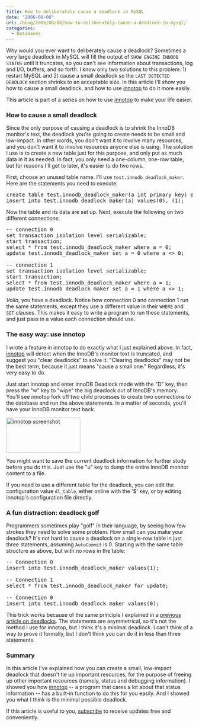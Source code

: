 ```yaml
---
title: How to deliberately cause a deadlock in MySQL
date: "2006-08-08"
url: /blog/2006/08/08/how-to-deliberately-cause-a-deadlock-in-mysql/
categories:
  - Databases
---
```

Why would you ever want to deliberately cause a deadlock? Sometimes a very large deadlock in MySQL will fill the output of `SHOW ENGINE INNODB STATUS` until it truncates, so you can't see information about transactions, log and I/O, buffers, and so forth. I know only two solutions to this problem: 1) restart MySQL and 2) cause a small deadlock so the `LAST DETECTED DEADLOCK` section shrinks to an acceptable size. In this article I'll show you how to cause a small deadlock, and how to use [innotop][1] to do it more easily.

This article is part of a series on how to use [innotop][1] to make your life easier.

### How to cause a small deadlock

Since the only purpose of causing a deadlock is to shrink the InnoDB monitor's text, the deadlock you're going to create needs to be small and low-impact. In other words, you don't want it to involve many resources, and you don't want it to involve resources anyone else is using. The solution I use is to create a new table just for this purpose, and only put as much data in it as needed. In fact, you only need a one-column, one-row table, but for reasons I'll get to later, it's easier to do two rows.

First, choose an unused table name. I'll use `test.innodb_deadlock_maker`. Here are the statements you need to execute:

<pre>create table test.innodb_deadlock_maker(a int primary key) engine=innodb;
insert into test.innodb_deadlock_maker(a) values(0), (1);</pre>

Now the table and its data are set up. Next, execute the following on two different connections:

<pre>-- connection 0
set transaction isolation level serializable;
start transaction;
select * from test.innodb_deadlock_maker where a = 0;
update test.innodb_deadlock_maker set a = 0 where a &lt;&gt; 0;

-- connection 1
set transaction isolation level serializable;
start transaction;
select * from test.innodb_deadlock_maker where a = 1;
update test.innodb_deadlock_maker set a = 1 where a &lt;&gt; 1;</pre>

*Voila*, you have a deadlock. Notice how connection 0 and connection 1 run the same statements, except they use a different value in their `WHERE` and `SET` clauses. This makes it easy to write a program to run these statements, and just pass in a value each connection should use.

### The easy way: use innotop

I wrote a feature in innotop to do exactly what I just explained above. In fact, [innotop][2] will detect when the InnoDB's monitor text is truncated, and suggest you "clear deadlocks" to solve it. "Clearing deadlocks" may not be the best term, because it just means "cause a small one." Regardless, it's very easy to do.

Just start innotop and enter InnoDB Deadlock mode with the "D" key, then press the "w" key to "wipe" the big deadlock out of InnoDB's memory. You'll see innotop fork off two child processes to create two connections to the database and run the above statements. In a matter of seconds, you'll have your InnoDB monitor text back.

[<img src="/innotop/thumb-innotop-wipe-deadlock.png" width="200" height="94" alt="innotop screenshot" />][3]

You might want to save the current deadlock information for further study before you do this. Just use the "u" key to dump the entire InnoDB monitor content to a file.

If you need to use a different table for the deadlock, you can edit the configuration value `dl_table`, either online with the '$' key, or by editing innotop's configuration file directly.

### A fun distraction: deadlock golf

Programmers sometimes play "golf" in their language, by seeing how few strokes they need to solve some problem. How small can you make your deadlock? It's not hard to cause a deadlock on a single-row table in just three statements, assuming `AutoCommit` is 0. Starting with the same table structure as above, but with no rows in the table:

<pre>-- Connection 0
insert into test.innodb_deadlock_maker values(1);

-- Connection 1
select * from test.innodb_deadlock_maker for update;

-- Connection 0
insert into test.innodb_deadlock_maker values(0);</pre>

This trick works because of the same principle I explained in a [previous article on deadlocks][4]. The statements are asymmetrical, so it's not the method I use for innotop, but I think it's a minimal deadlock. I can't think of a way to prove it formally, but I don't think you can do it in less than three statements.

### Summary

In this article I've explained how you can create a small, low-impact deadlock that doesn't tie up important resources, for the purpose of freeing up other important resources (namely, status and debugging information). I showed you how [innotop][2] -- a program that cares a lot about that status information -- has a built-in function to do this for you easily. And I showed you what I think is the minimal possible deadlock.

If this article is useful to you, [subscribe][5] to receive updates free and conveniently.

 [1]: http://www.xaprb.com/innotop/
 [2]: http://www.xaprb.com/innotop/
 [3]: http://www.xaprb.com/innotop/innotop-wipe-deadlock.png
 [4]: /blog/2006/08/03/a-little-known-way-to-cause-a-database-deadlock/
 [5]: /blog/subscribe/
